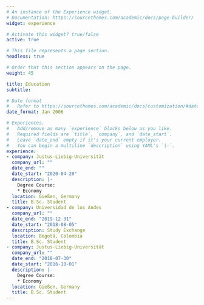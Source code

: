 ```yaml
---
# An instance of the Experience widget.
# Documentation: https://sourcethemes.com/academic/docs/page-builder/
widget: experience

# Activate this widget? true/false
active: true

# This file represents a page section.
headless: true

# Order that this section appears on the page.
weight: 45

title: Education
subtitle:

# Date format
#   Refer to https://sourcethemes.com/academic/docs/customization/#date-format
date_format: Jan 2006

# Experiences.
#   Add/remove as many `experience` blocks below as you like.
#   Required fields are `title`, `company`, and `date_start`.
#   Leave `date_end` empty if it's your current employer.
#   You can begin a multiline `description` using YAML's `|-`.
experience:
- company: Justus-Liebig-Universität
  company_url: ""
  date_end: ""
  date_start: "2020-04-20"
  description: |-
    Degree Course:
    * Economy
  location: Gießen, Germany
  title: B.Sc. Student
- company: Universidad de los Andes
  company_url: ""
  date_end: "2019-12-31"
  date_start: "2018-08-05"
  description: Study Exchange
  location: Bogotá, Colombia
  title: B.Sc. Student
- company: Justus-Liebig-Universität
  company_url: ""
  date_end: "2018-07-30"
  date_start: "2016-10-01"
  description: |-
    Degree Course:
    * Economy
  location: Gießen, Germany
  title: B.Sc. Student
---
```

